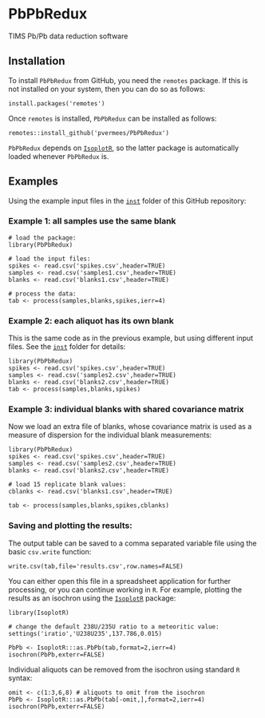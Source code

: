 # PbPbRedux
TIMS Pb/Pb data reduction software

## Installation

To install `PbPbRedux` from GitHub, you need the `remotes` package. If
this is not installed on your system, then you can do so as follows:

```
install.packages('remotes')
```

Once `remotes` is installed, `PbPbRedux` can be installed as follows:

```
remotes::install_github('pvermees/PbPbRedux')
```

`PbPbRedux` depends on
[`IsoplotR`](http://github.com/pvermees/IsoplotR), so the latter
package is automatically loaded whenever `PbPbRedux` is.

## Examples

Using the example input files in the [`inst`](inst) folder of this
GitHub repository:

### Example 1: all samples use the same blank

```
# load the package:
library(PbPbRedux)

# load the input files:
spikes <- read.csv('spikes.csv',header=TRUE)
samples <- read.csv('samples1.csv',header=TRUE)
blanks <- read.csv('blanks1.csv',header=TRUE)

# process the data:
tab <- process(samples,blanks,spikes,ierr=4)
```

### Example 2: each aliquot has its own blank

This is the same code as in the previous example, but using different
input files. See the [`inst`](inst) folder for details:

```
library(PbPbRedux)
spikes <- read.csv('spikes.csv',header=TRUE)
samples <- read.csv('samples2.csv',header=TRUE)
blanks <- read.csv('blanks2.csv',header=TRUE)
tab <- process(samples,blanks,spikes)
```

### Example 3: individual blanks with shared covariance matrix

Now we load an extra file of blanks, whose covariance matrix is used
as a measure of dispersion for the individual blank measurements:

```
library(PbPbRedux)
spikes <- read.csv('spikes.csv',header=TRUE)
samples <- read.csv('samples2.csv',header=TRUE)
blanks <- read.csv('blanks2.csv',header=TRUE)

# load 15 replicate blank values:
cblanks <- read.csv('blanks1.csv',header=TRUE)

tab <- process(samples,blanks,spikes,cblanks)
```

### Saving and plotting the results:

The output table can be saved to a comma separated variable
file using the basic `csv.write` function:

```
write.csv(tab,file='results.csv',row.names=FALSE)
```

You can either open this file in a spreadsheet application for further
processing, or you can continue working in `R`.  For example, plotting
the results as an isochron using the
[`IsoplotR`](http://github.com/pvermees/IsoplotR) package:

```
library(IsoplotR)

# change the default 238U/235U ratio to a meteoritic value:
settings('iratio','U238U235',137.786,0.015)

PbPb <- IsoplotR:::as.PbPb(tab,format=2,ierr=4)
isochron(PbPb,exterr=FALSE)
```

Individual aliquots can be removed from the isochron using standard
`R` syntax:

```
omit <- c(1:3,6,8) # aliquots to omit from the isochron
PbPb <- IsoplotR:::as.PbPb(tab[-omit,],format=2,ierr=4)
isochron(PbPb,exterr=FALSE)
```

